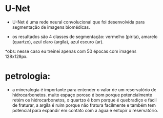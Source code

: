 # U-Net

- U-Net é uma rede neural convolucional que foi desenvolvida para segmentação de imagens biomédicas.

- os resultados são 4 classes de segmentação: vermelho (pirita), amarelo (quartzo), azul claro (argila), azul escuro (ar).

*obs: nesse caso eu treinei apenas com 50 épocas com imagens 128x128px.

# petrologia:

- a mineralogia é importante para entender o valor de um reservatório de hidrocarbonetos. muito espaço poroso é bom porque potencialmente retém os hidrocarbonetos, o quartzo é bom porque é quebradiço e fácil de fraturar, a argila é ruim porque não fratura facilmente e também tem potencial para expandir em contato com a água e entupir o reservatório.
